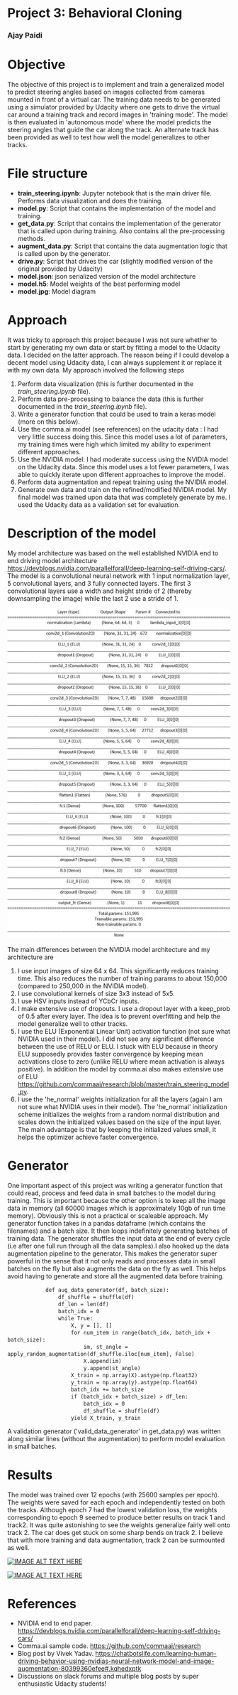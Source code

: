 # Project 3: Behavioral Cloning
### Ajay Paidi

# Objective
The objective of this project is to implement and train a generalized model to predict steering angles based on images collected from cameras mounted in front of a virtual car. The training data needs to be generated using a simulator provided by Udacity where one gets to drive the virtual car around a training track and record images in 'training mode'. The model is then evaluated in 'autonomous mode' where the model predicts the steering angles that guide the car along the track. An alternate track has been provided as well to test how well the model generalizes to other tracks.

# File structure
- **train_steering.ipynb**: Jupyter notebook that is the main driver file. Performs data visualization and does the training.
- **model.py**: Script that contains the implementation of the model and training.
- **get_data.py**: Script that contains the implementation of the generator that is called upon during training. Also contains all the pre-processing methods.
- **augment_data.py**: Script that contains the data augmentation logic that is called upon by the generator.
- **drive.py**: Script that drives the car (slightly modified version of the original provided by Udacity)
- **model.json**: json serialized version of the model architecture
- **model.h5**: Model weights of the best performing model
- **model.jpg**: Model diagram

# Approach
It was tricky to approach this project because I was not sure whether to start by generating my own data or start by fitting a model to the Udacity data. I decided on the latter approach. The reason being if I could develop a decent model using Udacity data, I can always supplement it or replace it with my own data. My approach involved the following steps

1. Perform data visualization (this is further documented in the _train_steering.ipynb_ file).
2. Perform data pre-processing to balance the data (this is further documented in the _train_steering.ipynb_ file).
3. Write a generator function that could be used to train a keras model (more on this below).
4. Use the comma.ai model (see references) on the udacity data : I had very little success doing this. Since this model uses a lot of parameters, my training times were high which limited my ability to experiment different approaches.
5. Use the NVIDIA model: I had moderate success using the NVIDIA model on the Udacity data. Since this model uses a lot fewer parameters, I was able to quickly iterate upon different approaches to improve the model.
6. Perform data augmentation and repeat training using the NVIDIA model.
7. Generate own data and train on the refined/modified NVIDIA model.
My final model was trained upon data that was completely generate by me. I used the Udacity data as a validation set for evaluation.   

# Description of the model
My model architecture was based on the well established NVIDIA end to end driving model architecture https://devblogs.nvidia.com/parallelforall/deep-learning-self-driving-cars/. 
The model is a convolutional neural network with 1 input normalization layer, 5 convolutional layers, and 3 fully connected layers. The first 3 convolutional layers use a width and height stride of 2 (thereby downsampling the image) while the last 2 use a stride of 1.

![Model](./model.jpg)

The main differences between the NVIDIA model architecture and my architecture are 

1. I use input images of size 64 x 64. This significantly reduces training time. This also reduces the number of training params to about 150,000 (compared to 250,000 in the NVIDIA model).
2. I use convolutional kernels of size 3x3 instead of 5x5.
3. I use HSV inputs instead of YCbCr inputs.
4. I make extensive use of dropouts. I use a dropout layer with a keep_prob of 0.5 after every layer. The idea is to prevent overfitting and help the model generalize well to other tracks.
5. I use the ELU (Exponential Linear Unit) activation function (not sure what NVIDIA used in their model). I did not see any significant difference between the use of RELU or ELU. I stuck with ELU because in theory ELU supposedly provides faster convergence by keeping mean activations close to zero (unlike RELU where mean activation is always positive). In addition the model by comma.ai also makes extensive use of ELU https://github.com/commaai/research/blob/master/train_steering_model.py.
6. I use the 'he_normal' weights initialization for all the layers (again I am not sure what NVIDIA uses in their model). The 'he_normal' initialization scheme initializes the weights from a random normal distribution and scales down the initialized values based on the size of the input layer. The main advantage is that by keeping the initialized values small, it helps the optimizer achieve faster convergence.

# Generator
One important aspect of this project was writing a generator function that could read, process and feed data in small batches to the model during training. This is important because the other option is to keep all the image data in memory (all 60000 images which is approximately 10gb of run time memory). Obviously this is not a practical or scaleable approach. My generator function takes in a pandas dataframe (which contains the filenames) and a batch size. It then loops indefinitely generating batches of training data. The generator shuffles the input data at the end of every cycle (i.e after one full run through all the data samples).I also hooked up the data augmentation pipeline to the generator. This makes the generator super powerful in the sense that it not only reads and processes data in small batches on the fly but also augments the data on the fly as well. This helps avoid having to generate and store all the augmented data before training.

				def aug_data_generator(df, batch_size):
					df_shuffle = shuffle(df)
					df_len = len(df)
					batch_idx = 0
					while True:
						X, y = [], []
						for num_item in range(batch_idx, batch_idx + batch_size):
							im, st_angle = apply_random_augmentation(df_shuffle.iloc[num_item], False)
							X.append(im)
							y.append(st_angle)
						X_train = np.array(X).astype(np.float32)
						y_train = np.array(y).astype(np.float64)
						batch_idx += batch_size
						if (batch_idx + batch_size) > df_len:
							batch_idx = 0
							df_shuffle = shuffle(df)
						yield X_train, y_train
		
A validation generator ('valid_data_generator' in get_data.py) was written along similar lines (without the augmentation) to perform model evaluation in small batches.

# Results
The model was trained over 12 epochs (with 25600 samples per epoch). The weights were saved for each epoch and independently tested on both the tracks. Although epoch 7 had the lowest validation loss, the weights corresponding to epoch 9 seemed to produce better results on track 1 and track2. It was quite astonishing to see the weights generalize fairly well onto track 2. The car does get stuck on some sharp bends on track 2. I believe that with more training and data augmentation, track 2 can be surmounted as well.

[![IMAGE ALT TEXT HERE](https://img.youtube.com/vi/POhfBo7z414/0.jpg)](https://youtu.be/POhfBo7z414)

[![IMAGE ALT TEXT HERE](https://img.youtube.com/vi/W_Kz2pVlh2U/0.jpg)](https://youtu.be/W_Kz2pVlh2U)


# References
- NVIDIA end to end paper. https://devblogs.nvidia.com/parallelforall/deep-learning-self-driving-cars/
- Comma.ai sample code. https://github.com/commaai/research
- Blog post by Vivek Yadav. https://chatbotslife.com/learning-human-driving-behavior-using-nvidias-neural-network-model-and-image-augmentation-80399360efee#.kqhedxptk
- Discussions on slack forums and multiple blog posts by super enthusiastic Udacity students!